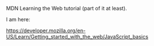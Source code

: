 MDN Learning the Web tutorial (part of it at least).

I am here:

https://developer.mozilla.org/en-US/Learn/Getting_started_with_the_web/JavaScript_basics
